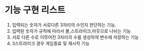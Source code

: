 # 기능 구현 리스트

1. 입력되는 숫자가 서로다른 3자리의 수인지 판단하는 기능.
2. 입력된 숫자가 규칙에 따라서 볼,스트라이크,아웃으로 나뉘는 기능
3. 서로 다른 수로 이루어진 3자리의 수를 생성하여 변수에 저장하는 기능
4. 3스트라이크 경우 게임종료 및 재시작 기능

